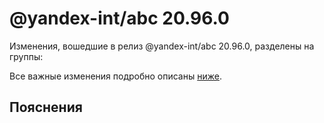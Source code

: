 # @yandex-int/abc 20.96.0

<!-- ЧЕЛОВЕЧЕСКОЕ ВСТУПЛЕНИЕ -->

Изменения, вошедшие в релиз @yandex-int/abc 20.96.0, разделены на группы:

Все важные изменения подробно описаны [ниже](#Пояснения).

## Пояснения

